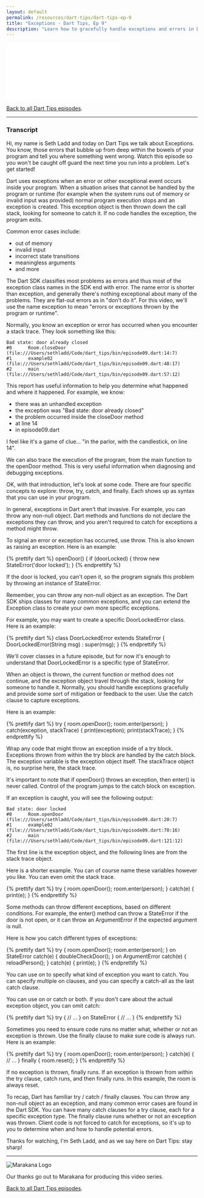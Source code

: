 ```yaml
---
layout: default
permalink: /resources/dart-tips/dart-tips-ep-9
title: "Exceptions - Dart Tips, Ep 9"
description: "Learn how to gracefully handle exceptions and errors in Dart. Don't get caught off guard the next time you run into an error, learn more about try, catch, finally, and throw."
---
```


<iframe class="dart-tips-video" src="//www.youtube.com/embed/J94I70uqr6w"
frameborder="0" allowfullscreen></iframe>

[Back to all Dart Tips episodes](/resources/dart-tips/).

<hr>

### Transcript

Hi, my name is Seth Ladd and today on Dart Tips we talk about Exceptions. You
know, those errors that bubble up from deep within the bowels of your program
and tell you where something went wrong. Watch this episode so you won't be
caught off guard the next time you run into a problem. Let's get started!

Dart uses exceptions when an error or other exceptional event occurs inside your
program. When a situation arises that cannot be handled by the program or
runtime (for example when the system runs out of memory or invalid input was
provided) normal program execution stops and an exception is created. This
exception object is then thrown down the call stack, looking for someone to
catch it. If no code handles the exception, the program exits.

Common error cases include:

* out of memory
* invalid input
* incorrect state transitions
* meaningless arguments
* and more

The Dart SDK classifies most problems as errors and thus most of the exception
class names in the SDK end with error. The name error is shorter than exception,
and generally there's nothing exceptional about many of the problems. They are
flat-out errors as in "don't do it". For this video, we'll use the name
exception to mean "errors or exceptions thrown by the program or runtime".

Normally, you know an exception or error has occurred when you encounter a stack
trace. They look something like this:

    Bad state: door already closed
    #0      Room.closeDoor (file:///Users/sethladd/Code/dart_tips/bin/episode09.dart:14:7)
    #1      example02 (file:///Users/sethladd/Code/dart_tips/bin/episode09.dart:48:17)
    #2      main (file:///Users/sethladd/Code/dart_tips/bin/episode09.dart:57:12)

This report has useful information to help you determine what happened and where
it happened. For example, we know:

* there was an unhandled exception
* the exception was "Bad state: door already closed"
* the problem occurred inside the closeDoor method
* at line 14
* in episode09.dart

I feel like it's a game of clue... "in the parlor, with the candlestick, on line
14".

We can also trace the execution of the program, from the main function to the
openDoor method. This is very useful information when diagnosing and debugging
exceptions.

OK, with that introduction, let's look at some code. There are four specific
concepts to explore: throw, try, catch, and finally. Each shows up as syntax
that you can use in your program.

In general, exceptions in Dart aren't that invasive. For example, you can throw
any non-null object. Dart methods and functions do not declare the exceptions
they can throw, and you aren't required to catch for exceptions a method might
throw.

To signal an error or exception has occurred, use throw. This is also known as
raising an exception. Here is an example:

{% prettify dart %}
openDoor() {
  if (doorLocked) {
    throw new StateError('door locked');
  }
{% endprettify %}

If the door is locked, you can't open it, so the program signals this problem by
throwing an instance of StateError.

Remember, you can throw any non-null object as an exception. The Dart SDK ships
classes for many common exceptions, and you can extend the Exception class to
create your own more specific exceptions.

For example, you may want to create a specific DoorLockedError class. Here is an
example:

{% prettify dart %}
class DoorLockedError extends StateError {
  DoorLockedError(String msg) : super(msg);
}
{% endprettify %}

We'll cover classes in a future episode, but for now it's enough to understand
that DoorLockedError is a specific type of StateError.

When an object is thrown, the current function or method does not continue, and
the exception object travel through the stack, looking for someone to handle it.
Normally, you should handle exceptions gracefully and provide some sort of
mitigation or feedback to the user. Use the catch clause to capture exceptions.

Here is an example:

{% prettify dart %}
try {
  room.openDoor();
  room.enter(person);
} catch(exception, stackTrace) {
  print(exception);
  print(stackTrace);
}
{% endprettify %}

Wrap any code that might throw an exception inside of a try block. Exceptions
thrown from within the try block are handled by the catch block. The exception
variable is the exception object itself. The stackTrace object is, no surprise
here, the stack trace.

It's important to note that if openDoor() throws an exception, then enter() is
never called. Control of the program jumps to the catch block on exception.

If an exception is caught, you will see the following output:

    Bad state: door locked
    #0      Room.openDoor (file:///Users/sethladd/Code/dart_tips/bin/episode09.dart:20:7)
    #1      example02 (file:///Users/sethladd/Code/dart_tips/bin/episode09.dart:70:16)
    #2      main (file:///Users/sethladd/Code/dart_tips/bin/episode09.dart:121:12)

The first line is the exception object, and the following lines are from the
stack trace object.

Here is a shorter example. You can of course name these variables however you
like. You can even omit the stack trace.

{% prettify dart %}
try {
  room.openDoor();
  room.enter(person);
} catch(e) {
  print(e);
}
{% endprettify %}

Some methods can throw different exceptions, based on different conditions. For
example, the enter() method can throw a StateError if the door is not open, or
it can throw an ArgumentError if the expected argument is null.

Here is how you catch different types of exceptions:

{% prettify dart %}
try {
  room.openDoor();
  room.enter(person);
} on StateError catch(e) {
  doubleCheckDoor();
} on ArgumentError catch(e) {
  reloadPerson();
} catch(e) {
  print(e);
}
{% endprettify %}

You can use on to specify what kind of exception you want to catch. You can
specify multiple on clauses, and you can specify a catch-all as the last catch
clause.

You can use on or catch or both. If you don't care about the actual exception
object, you can omit catch:

{% prettify dart %}
try {
  // …
} on StateError {
  // …
}
{% endprettify %}

Sometimes you need to ensure code runs no matter what, whether or not an
exception is thrown. Use the finally clause to make sure code is always run.
Here is an example:

{% prettify dart %}
try {
  room.openDoor();
  room.enter(person);
} catch(e) {
  // ...
} finally {
  room.reset();
}
{% endprettify %}

If no exception is thrown, finally runs. If an exception is thrown from within
the try clause, catch runs, and then finally runs. In this example, the room is
always reset.

To recap, Dart has familiar try / catch / finally clauses. You can throw any
non-null object as an exception, and many common error cases are found in the
Dart SDK. You can have many catch clauses for a try clause, each for a specific
exception type. The finally clause runs whether or not an exception was thrown.
Client code is not forced to catch for exceptions, so it's up to you to
determine when and how to handle potential errors.

Thanks for watching, I'm Seth Ladd, and as we say here on Dart Tips: stay sharp!

<hr>

<img src="{% asset_path 'dart-tips/marakana-logo.png' %}" alt="Marakana Logo">

Our thanks go out to Marakana for producing this video series.

[Back to all Dart Tips episodes](/resources/dart-tips/).
